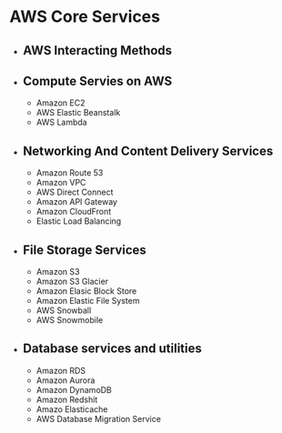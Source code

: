 # AWS Core Services
* ## AWS Interacting Methods
* ## Compute Servies on AWS
  * Amazon EC2
  * AWS Elastic Beanstalk
  * AWS Lambda
* ## Networking And Content Delivery Services
  * Amazon Route 53
  * Amazon VPC
  * AWS Direct Connect
  * Amazon API Gateway
  * Amazon CloudFront
  * Elastic Load Balancing
* ## File Storage Services
  * Amazon S3
  * Amazon S3 Glacier
  * Amazon Elasic Block Store
  * Amazon Elastic File System
  * AWS Snowball
  * AWS Snowmobile
* ## Database services and utilities
  * Amazon RDS
  * Amazon Aurora
  * Amazon DynamoDB
  * Amazon Redshit
  * Amazo Elasticache
  * AWS Database Migration Service
